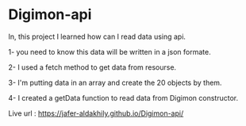 # Digimon-api

In, this project I learned how can I read data using api.

1- you need to know this data will be written in a json formate.

2- I used a fetch method to get data from resourse.

3- I'm putting data in an array and create the 20 objects by them.

4- I created a getData function to read data from Digimon constructor.

Live url : https://jafer-aldakhily.github.io/Digimon-api/
